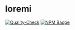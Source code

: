 # loremi
[![Quality-Check](https://github.com/aisevim/loremi/actions/workflows/ci.yml/badge.svg?branch=master)](https://github.com/aisevim/loremi)
[![NPM Badge](https://img.shields.io/npm/v/loremi?logo=npm)](https://www.npmjs.com/package/loremi)
